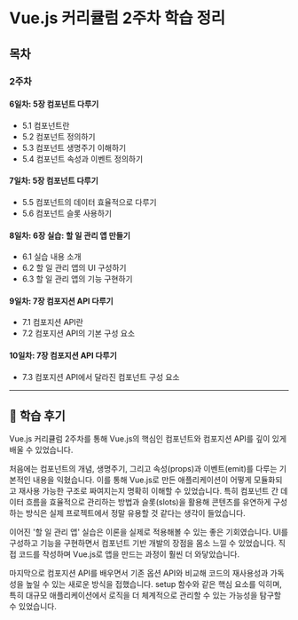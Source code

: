 # Vue.js 커리큘럼 2주차 학습 정리

## 목차

### 2주차

#### 6일차: 5장 컴포넌트 다루기
*   5.1 컴포넌트란
*   5.2 컴포넌트 정의하기
*   5.3 컴포넌트 생명주기 이해하기
*   5.4 컴포넌트 속성과 이벤트 정의하기

#### 7일차: 5장 컴포넌트 다루기
*   5.5 컴포넌트의 데이터 효율적으로 다루기
*   5.6 컴포넌트 슬롯 사용하기

#### 8일차: 6장 실습: 할 일 관리 앱 만들기
*   6.1 실습 내용 소개
*   6.2 할 일 관리 앱의 UI 구성하기
*   6.3 할 일 관리 앱의 기능 구현하기

#### 9일차: 7장 컴포지션 API 다루기
*   7.1 컴포지션 API란
*   7.2 컴포지션 API의 기본 구성 요소

#### 10일차: 7장 컴포지션 API 다루기
*   7.3 컴포지션 API에서 달라진 컴포넌트 구성 요소

---

## 📝 학습 후기

Vue.js 커리큘럼 2주차를 통해 Vue.js의 핵심인 컴포넌트와 컴포지션 API를 깊이 있게 배울 수 있었습니다.

처음에는 컴포넌트의 개념, 생명주기, 그리고 속성(props)과 이벤트(emit)를 다루는 기본적인 내용을 익혔습니다. 이를 통해 Vue.js로 만든 애플리케이션이 어떻게 모듈화되고 재사용 가능한 구조로 짜여지는지 명확히 이해할 수 있었습니다. 특히 컴포넌트 간 데이터 흐름을 효율적으로 관리하는 방법과 슬롯(slots)을 활용해 콘텐츠를 유연하게 구성하는 방식은 실제 프로젝트에서 정말 유용할 것 같다는 생각이 들었습니다.

이어진 '할 일 관리 앱' 실습은 이론을 실제로 적용해볼 수 있는 좋은 기회였습니다. UI를 구성하고 기능을 구현하면서 컴포넌트 기반 개발의 장점을 몸소 느낄 수 있었습니다. 직접 코드를 작성하며 Vue.js로 앱을 만드는 과정이 훨씬 더 와닿았습니다.

마지막으로 컴포지션 API를 배우면서 기존 옵션 API와 비교해 코드의 재사용성과 가독성을 높일 수 있는 새로운 방식을 접했습니다. setup 함수와 같은 핵심 요소를 익히며, 특히 대규모 애플리케이션에서 로직을 더 체계적으로 관리할 수 있는 가능성을 탐구할 수 있었습니다.

